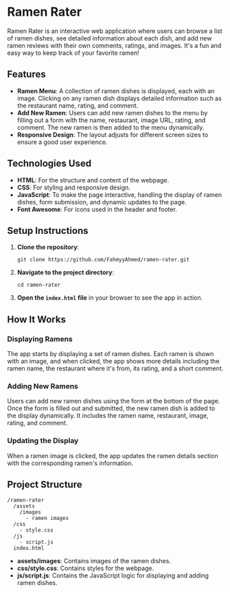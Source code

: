 # Ramen Rater

Ramen Rater is an interactive web application where users can browse a list of ramen dishes, see detailed information about each dish, and add new ramen reviews with their own comments, ratings, and images. It's a fun and easy way to keep track of your favorite ramen!

## Features

- **Ramen Menu**: A collection of ramen dishes is displayed, each with an image. Clicking on any ramen dish displays detailed information such as the restaurant name, rating, and comment.
- **Add New Ramen**: Users can add new ramen dishes to the menu by filling out a form with the name, restaurant, image URL, rating, and comment. The new ramen is then added to the menu dynamically.
- **Responsive Design**: The layout adjusts for different screen sizes to ensure a good user experience.

## Technologies Used

- **HTML**: For the structure and content of the webpage.
- **CSS**: For styling and responsive design.
- **JavaScript**: To make the page interactive, handling the display of ramen dishes, form submission, and dynamic updates to the page.
- **Font Awesome**: For icons used in the header and footer.

## Setup Instructions

1. **Clone the repository**:
   ```
   git clone https://github.com/FahmyyAhmed/ramen-rater.git
   ```

2. **Navigate to the project directory**:
   ```
   cd ramen-rater
   ```

3. **Open the `index.html` file** in your browser to see the app in action.

## How It Works

### Displaying Ramens
The app starts by displaying a set of ramen dishes. Each ramen is shown with an image, and when clicked, the app shows more details including the ramen name, the restaurant where it's from, its rating, and a short comment.

### Adding New Ramens
Users can add new ramen dishes using the form at the bottom of the page. Once the form is filled out and submitted, the new ramen dish is added to the display dynamically. It includes the ramen name, restaurant, image, rating, and comment.

### Updating the Display
When a ramen image is clicked, the app updates the ramen details section with the corresponding ramen's information.

## Project Structure

```
/ramen-rater
  /assets
    /images
      - ramen images
  /css
    - style.css
  /js
    - script.js
  index.html
```

- **assets/images**: Contains images of the ramen dishes.
- **css/style.css**: Contains styles for the webpage.
- **js/script.js**: Contains the JavaScript logic for displaying and adding ramen dishes.
